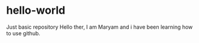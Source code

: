 # hello-world
Just basic repository 
Hello ther, I am Maryam and i have been learning how to use github.
